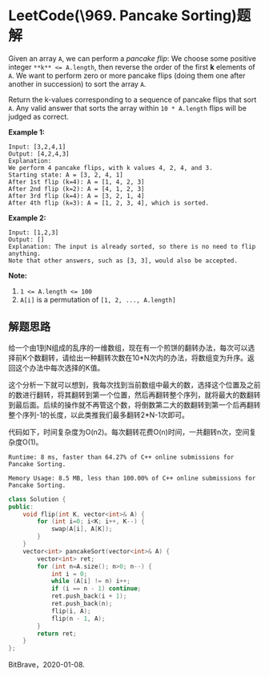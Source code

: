 # LeetCode(\969. Pancake Sorting)题解

Given an array `A`, we can perform a *pancake flip*: We choose some positive integer `**k** <= A.length`, then reverse the order of the first **k** elements of `A`. We want to perform zero or more pancake flips (doing them one after another in succession) to sort the array `A`.

Return the k-values corresponding to a sequence of pancake flips that sort `A`. Any valid answer that sorts the array within `10 * A.length` flips will be judged as correct.

 

**Example 1:**

```
Input: [3,2,4,1]
Output: [4,2,4,3]
Explanation: 
We perform 4 pancake flips, with k values 4, 2, 4, and 3.
Starting state: A = [3, 2, 4, 1]
After 1st flip (k=4): A = [1, 4, 2, 3]
After 2nd flip (k=2): A = [4, 1, 2, 3]
After 3rd flip (k=4): A = [3, 2, 1, 4]
After 4th flip (k=3): A = [1, 2, 3, 4], which is sorted. 
```

**Example 2:**

```
Input: [1,2,3]
Output: []
Explanation: The input is already sorted, so there is no need to flip anything.
Note that other answers, such as [3, 3], would also be accepted.
```

 

**Note:**

1. `1 <= A.length <= 100`
2. `A[i]` is a permutation of `[1, 2, ..., A.length]`

## 解题思路

给一个由1到N组成的乱序的一维数组，现在有一个煎饼的翻转办法，每次可以选择前K个数翻转，请给出一种翻转次数在10*N次内的办法，将数组变为升序。返回这个办法中每次选择的K值。

这个分析一下就可以想到，我每次找到当前数组中最大的数，选择这个位置及之前的数进行翻转，将其翻转到第一个位置，然后再翻转整个序列，就将最大的数翻转到最后面。后续的操作就不再管这个数，将倒数第二大的数翻转到第一个后再翻转整个序列-1的长度，以此类推我们最多翻转2*N-1次即可。

代码如下，时间复杂度为O(n2)。每次翻转花费O(n)时间，一共翻转n次，空间复杂度O(1)。

`Runtime: 8 ms, faster than 64.27% of C++ online submissions for Pancake Sorting.`

`Memory Usage: 8.5 MB, less than 100.00% of C++ online submissions for Pancake Sorting.`

```c++
class Solution {
public:
    void flip(int K, vector<int>& A) {
        for (int i=0; i<K; i++, K--) {
            swap(A[i], A[K]);
        }
    }
    vector<int> pancakeSort(vector<int>& A) {
        vector<int> ret;
        for (int n=A.size(); n>0; n--) {
            int i = 0;
            while (A[i] != n) i++;
            if (i == n - 1) continue;
            ret.push_back(i + 1);
            ret.push_back(n);
            flip(i, A);
            flip(n - 1, A);
        }
        return ret;
    }
};
```

BitBrave，2020-01-08.